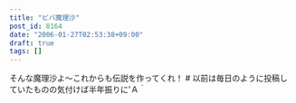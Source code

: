 ```yaml
---
title: "ビバ魔理沙"
post_id: 8164
date: "2006-01-27T02:53:38+09:00"
draft: true
tags: []
---
```



そんな魔理沙よ～これからも伝説を作ってくれ！ # 以前は毎日のように投稿していたものの気付けば半年振りに'Ａ｀

